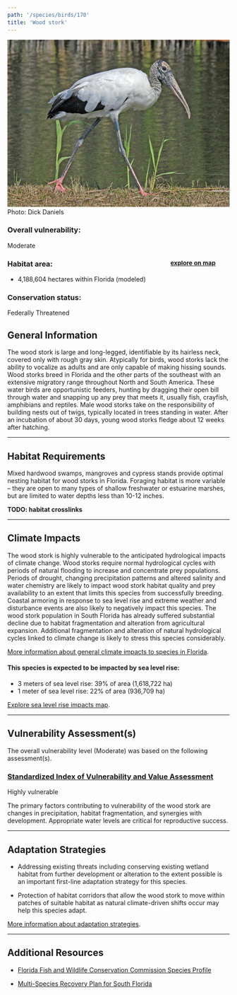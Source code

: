 ```yaml
---
path: '/species/birds/170'
title: 'Wood stork'
---
```


<content-header icon="waterbirds" title="Wood stork" subtitle="Mycteria americana">
</content-header>

<div id="TopSection">

<div class="header-photo"><img src="170.jpg" alt="Photo for 170"/>
<figcaption>Photo: Dick Daniels</figcaption></div>

<div>

### Overall vulnerability:

<div class="vulnerability vulnerability-moderate">Moderate</div>

<h3>Habitat area: 
<a href="/species/birds/170/map" style="float:right;font-size:smaller;margin-right: 2rem;">
<fa-icon name="map"></fa-icon>
explore on map
</a>
</h3>

-   4,188,604 hectares within Florida (modeled)


### Conservation status:

Federally Threatened

</div>
</div>

## General Information

The wood stork is large and long-legged, identifiable by its hairless neck, covered only with rough gray skin.  Atypically for birds, wood storks lack the ability to vocalize as adults and are only capable of making hissing sounds.  Wood storks breed in Florida and the other parts of the southeast with an extensive migratory range throughout North and South America.  These water birds are opportunistic feeders, hunting by dragging their open bill through water and snapping up any prey that meets it, usually fish, crayfish, amphibians and reptiles.  Male wood storks take on the responsibility of building nests out of twigs, typically located in trees standing in water.  After an incubation of about 30 days, young wood storks fledge about 12 weeks after hatching.

<hr />

## Habitat Requirements

Mixed hardwood swamps, mangroves and cypress stands provide optimal nesting habitat for wood storks in Florida.  Foraging habitat is more variable – they are open to many types of shallow freshwater or estuarine marshes, but are limited to water depths less than 10-12 inches.

**TODO: habitat crosslinks**

<hr />

## Climate Impacts

The wood stork is highly vulnerable to the anticipated hydrological impacts of climate change.  Wood storks require normal hydrological cycles with periods of natural flooding to increase and concentrate prey populations.  Periods of drought, changing precipitation patterns and altered salinity and water chemistry are likely to impact wood stork habitat quality and prey availability to an extent that limits this species from successfully breeding.  Coastal armoring in response to sea level rise and extreme weather and disturbance events are also likely to negatively impact this species.  The wood stork population in South Florida has already suffered substantial decline due to habitat fragmentation and alteration from agricultural expansion.  Additional fragmentation and alteration of natural hydrological cycles linked to climate change is likely to stress this species considerably.

[More information about general climate impacts to species in Florida](/impacts/species).


#### This species is expected to be impacted by sea level rise:

- 3 meters of sea level rise: 39% of area (1,618,722 ha)
- 1 meter of sea level rise: 22% of area (936,709 ha)

[Explore sea level rise impacts map](/species/birds/170/map).


<hr />

## Vulnerability Assessment(s)

The overall vulnerability level (Moderate) was based on the following assessment(s).
#### 
<div class="vulnerability-header">
<h3><a href="/impacts/vulnerability/sivva/species">Standardized Index of Vulnerability and Value Assessment</a></h3>
<div class="vulnerability vulnerability-high">Highly vulnerable</div>
</div> 

The primary factors contributing to vulnerability of the wood stork are changes in precipitation, habitat fragmentation, and synergies with development.   Appropriate water levels are critical for reproductive success.


<hr />

## Adaptation Strategies

- Addressing existing threats including conserving existing wetland habitat from further development or alteration to the extent possible is an important first-line adaptation strategy for this species.

- Protection of habitat corridors that allow the wood stork to move within patches of suitable habitat as natural climate-driven shifts occur may help this species adapt.

[More information about adaptation strategies](/strategies).

<hr />


## Additional Resources

- [Florida Fish and Wildlife Conservation Commission Species Profile](https://myfwc.com/wildlifehabitats/profiles/birds/waterbirds/wood-stork/)

- [Multi-Species Recovery Plan for South Florida](https://ecos.fws.gov/docs/recovery_plan/sfl_msrp/SFL_MSRP_Species.pdf)

